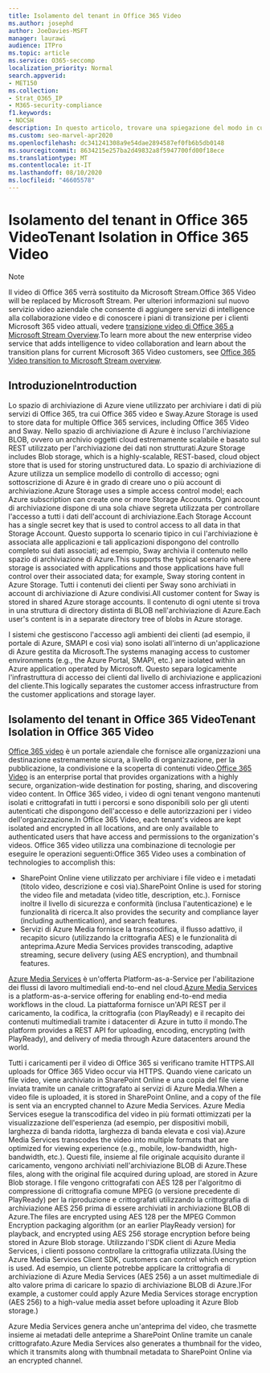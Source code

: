 ```yaml
---
title: Isolamento del tenant in Office 365 Video
ms.author: josephd
author: JoeDavies-MSFT
manager: laurawi
audience: ITPro
ms.topic: article
ms.service: O365-seccomp
localization_priority: Normal
search.appverid:
- MET150
ms.collection:
- Strat_O365_IP
- M365-security-compliance
f1.keywords:
- NOCSH
description: In questo articolo, trovare una spiegazione del modo in cui l'isolamento tenant mantiene i video archiviati di ogni tenant separati in Office 365 video.
ms.custom: seo-marvel-apr2020
ms.openlocfilehash: dc341241308a9e54dae2894587ef0fb6b5db0148
ms.sourcegitcommit: 8634215e257ba2d49832a8f5947700fd00f18ece
ms.translationtype: MT
ms.contentlocale: it-IT
ms.lasthandoff: 08/10/2020
ms.locfileid: "46605578"
---
```

# <a name="tenant-isolation-in-office-365-video"></a><span data-ttu-id="b3712-103">Isolamento del tenant in Office 365 Video</span><span class="sxs-lookup"><span data-stu-id="b3712-103">Tenant Isolation in Office 365 Video</span></span>

> [!NOTE]
> <span data-ttu-id="b3712-104">Il video di Office 365 verrà sostituito da Microsoft Stream.</span><span class="sxs-lookup"><span data-stu-id="b3712-104">Office 365 Video will be replaced by Microsoft Stream.</span></span> <span data-ttu-id="b3712-105">Per ulteriori informazioni sul nuovo servizio video aziendale che consente di aggiungere servizi di intelligence alla collaborazione video e di conoscere i piani di transizione per i clienti Microsoft 365 video attuali, vedere [transizione video di Office 365 a Microsoft Stream Overview](https://docs.microsoft.com/stream/migrate-from-office-365).</span><span class="sxs-lookup"><span data-stu-id="b3712-105">To learn more about the new enterprise video service that adds intelligence to video collaboration and learn about the transition plans for current Microsoft 365 Video customers, see [Office 365 Video transition to Microsoft Stream overview](https://docs.microsoft.com/stream/migrate-from-office-365).</span></span>

## <a name="introduction"></a><span data-ttu-id="b3712-106">Introduzione</span><span class="sxs-lookup"><span data-stu-id="b3712-106">Introduction</span></span>

<span data-ttu-id="b3712-107">Lo spazio di archiviazione di Azure viene utilizzato per archiviare i dati di più servizi di Office 365, tra cui Office 365 video e Sway.</span><span class="sxs-lookup"><span data-stu-id="b3712-107">Azure Storage is used to store data for multiple Office 365 services, including Office 365 Video and Sway.</span></span> <span data-ttu-id="b3712-108">Nello spazio di archiviazione di Azure è incluso l'archiviazione BLOB, ovvero un archivio oggetti cloud estremamente scalabile e basato sul REST utilizzato per l'archiviazione dei dati non strutturati.</span><span class="sxs-lookup"><span data-stu-id="b3712-108">Azure Storage includes Blob storage, which is a highly-scalable, REST-based, cloud object store that is used for storing unstructured data.</span></span> <span data-ttu-id="b3712-109">Lo spazio di archiviazione di Azure utilizza un semplice modello di controllo di accesso; ogni sottoscrizione di Azure è in grado di creare uno o più account di archiviazione.</span><span class="sxs-lookup"><span data-stu-id="b3712-109">Azure Storage uses a simple access control model; each Azure subscription can create one or more Storage Accounts.</span></span> <span data-ttu-id="b3712-110">Ogni account di archiviazione dispone di una sola chiave segreta utilizzata per controllare l'accesso a tutti i dati dell'account di archiviazione.</span><span class="sxs-lookup"><span data-stu-id="b3712-110">Each Storage Account has a single secret key that is used to control access to all data in that Storage Account.</span></span> <span data-ttu-id="b3712-111">Questo supporta lo scenario tipico in cui l'archiviazione è associata alle applicazioni e tali applicazioni dispongono del controllo completo sui dati associati; ad esempio, Sway archivia il contenuto nello spazio di archiviazione di Azure.</span><span class="sxs-lookup"><span data-stu-id="b3712-111">This supports the typical scenario where storage is associated with applications and those applications have full control over their associated data; for example, Sway storing content in Azure Storage.</span></span> <span data-ttu-id="b3712-112">Tutti i contenuti dei clienti per Sway sono archiviati in account di archiviazione di Azure condivisi.</span><span class="sxs-lookup"><span data-stu-id="b3712-112">All customer content for Sway is stored in shared Azure storage accounts.</span></span> <span data-ttu-id="b3712-113">Il contenuto di ogni utente si trova in una struttura di directory distinta di BLOB nell'archiviazione di Azure.</span><span class="sxs-lookup"><span data-stu-id="b3712-113">Each user's content is in a separate directory tree of blobs in Azure storage.</span></span>

<span data-ttu-id="b3712-114">I sistemi che gestiscono l'accesso agli ambienti dei clienti (ad esempio, il portale di Azure, SMAPI e così via) sono isolati all'interno di un'applicazione di Azure gestita da Microsoft.</span><span class="sxs-lookup"><span data-stu-id="b3712-114">The systems managing access to customer environments (e.g., the Azure Portal, SMAPI, etc.) are isolated within an Azure application operated by Microsoft.</span></span> <span data-ttu-id="b3712-115">Questo separa logicamente l'infrastruttura di accesso dei clienti dal livello di archiviazione e applicazioni del cliente.</span><span class="sxs-lookup"><span data-stu-id="b3712-115">This logically separates the customer access infrastructure from the customer applications and storage layer.</span></span>

## <a name="tenant-isolation-in-office-365-video"></a><span data-ttu-id="b3712-116">Isolamento del tenant in Office 365 Video</span><span class="sxs-lookup"><span data-stu-id="b3712-116">Tenant Isolation in Office 365 Video</span></span>

<span data-ttu-id="b3712-117">[Office 365 video](https://support.office.com/article/Meet-Office-365-Video-ca1cc1a9-a615-46e1-b6a3-40dbd99939a6) è un portale aziendale che fornisce alle organizzazioni una destinazione estremamente sicura, a livello di organizzazione, per la pubblicazione, la condivisione e la scoperta di contenuti video.</span><span class="sxs-lookup"><span data-stu-id="b3712-117">[Office 365 Video](https://support.office.com/article/Meet-Office-365-Video-ca1cc1a9-a615-46e1-b6a3-40dbd99939a6) is an enterprise portal that provides organizations with a highly secure, organization-wide destination for posting, sharing, and discovering video content.</span></span> <span data-ttu-id="b3712-118">In Office 365 video, i video di ogni tenant vengono mantenuti isolati e crittografati in tutti i percorsi e sono disponibili solo per gli utenti autenticati che dispongono dell'accesso e delle autorizzazioni per i video dell'organizzazione.</span><span class="sxs-lookup"><span data-stu-id="b3712-118">In Office 365 Video, each tenant's videos are kept isolated and encrypted in all locations, and are only available to authenticated users that have access and permissions to the organization's videos.</span></span> <span data-ttu-id="b3712-119">Office 365 video utilizza una combinazione di tecnologie per eseguire le operazioni seguenti:</span><span class="sxs-lookup"><span data-stu-id="b3712-119">Office 365 Video uses a combination of technologies to accomplish this:</span></span>

- <span data-ttu-id="b3712-120">SharePoint Online viene utilizzato per archiviare i file video e i metadati (titolo video, descrizione e così via).</span><span class="sxs-lookup"><span data-stu-id="b3712-120">SharePoint Online is used for storing the video file and metadata (video title, description, etc.).</span></span> <span data-ttu-id="b3712-121">Fornisce inoltre il livello di sicurezza e conformità (inclusa l'autenticazione) e le funzionalità di ricerca.</span><span class="sxs-lookup"><span data-stu-id="b3712-121">It also provides the security and compliance layer (including authentication), and search features.</span></span>
- <span data-ttu-id="b3712-122">Servizi di Azure Media fornisce la transcodifica, il flusso adattivo, il recapito sicuro (utilizzando la crittografia AES) e le funzionalità di anteprima.</span><span class="sxs-lookup"><span data-stu-id="b3712-122">Azure Media Services provides transcoding, adaptive streaming, secure delivery (using AES encryption), and thumbnail features.</span></span>

<span data-ttu-id="b3712-123">[Azure Media Services](https://azure.microsoft.com/services/media-services/) è un'offerta Platform-as-a-Service per l'abilitazione dei flussi di lavoro multimediali end-to-end nel cloud.</span><span class="sxs-lookup"><span data-stu-id="b3712-123">[Azure Media Services](https://azure.microsoft.com/services/media-services/) is a platform-as-a-service offering for enabling end-to-end media workflows in the cloud.</span></span> <span data-ttu-id="b3712-124">La piattaforma fornisce un'API REST per il caricamento, la codifica, la crittografia (con PlayReady) e il recapito dei contenuti multimediali tramite i datacenter di Azure in tutto il mondo.</span><span class="sxs-lookup"><span data-stu-id="b3712-124">The platform provides a REST API for uploading, encoding, encrypting (with PlayReady), and delivery of media through Azure datacenters around the world.</span></span>

<span data-ttu-id="b3712-125">Tutti i caricamenti per il video di Office 365 si verificano tramite HTTPS.</span><span class="sxs-lookup"><span data-stu-id="b3712-125">All uploads for Office 365 Video occur via HTTPS.</span></span> <span data-ttu-id="b3712-126">Quando viene caricato un file video, viene archiviato in SharePoint Online e una copia del file viene inviata tramite un canale crittografato ai servizi di Azure Media.</span><span class="sxs-lookup"><span data-stu-id="b3712-126">When a video file is uploaded, it is stored in SharePoint Online, and a copy of the file is sent via an encrypted channel to Azure Media Services.</span></span> <span data-ttu-id="b3712-127">Azure Media Services esegue la transcodifica del video in più formati ottimizzati per la visualizzazione dell'esperienza (ad esempio, per dispositivi mobili, larghezza di banda ridotta, larghezza di banda elevata e così via).</span><span class="sxs-lookup"><span data-stu-id="b3712-127">Azure Media Services transcodes the video into multiple formats that are optimized for viewing experience (e.g., mobile, low-bandwidth, high-bandwidth, etc.).</span></span> <span data-ttu-id="b3712-128">Questi file, insieme al file originale acquisito durante il caricamento, vengono archiviati nell'archiviazione BLOB di Azure.</span><span class="sxs-lookup"><span data-stu-id="b3712-128">These files, along with the original file acquired during upload, are stored in Azure Blob storage.</span></span> <span data-ttu-id="b3712-129">I file vengono crittografati con AES 128 per l'algoritmo di compressione di crittografia comune MPEG (o versione precedente di PlayReady) per la riproduzione e crittografati utilizzando la crittografia di archiviazione AES 256 prima di essere archiviati in archiviazione BLOB di Azure.</span><span class="sxs-lookup"><span data-stu-id="b3712-129">The files are encrypted using AES 128 per the MPEG Common Encryption packaging algorithm (or an earlier PlayReady version) for playback, and encrypted using AES 256 storage encryption before being stored in Azure Blob storage.</span></span> <span data-ttu-id="b3712-130">Utilizzando l'SDK client di Azure Media Services, i clienti possono controllare la crittografia utilizzata.</span><span class="sxs-lookup"><span data-stu-id="b3712-130">(Using the Azure Media Services Client SDK, customers can control which encryption is used.</span></span> <span data-ttu-id="b3712-131">Ad esempio, un cliente potrebbe applicare la crittografia di archiviazione di Azure Media Services (AES 256) a un asset multimediale di alto valore prima di caricare lo spazio di archiviazione BLOB di Azure.)</span><span class="sxs-lookup"><span data-stu-id="b3712-131">For example, a customer could apply Azure Media Services storage encryption (AES 256) to a high-value media asset before uploading it Azure Blob storage.)</span></span>

<span data-ttu-id="b3712-132">Azure Media Services genera anche un'anteprima del video, che trasmette insieme ai metadati delle anteprime a SharePoint Online tramite un canale crittografato.</span><span class="sxs-lookup"><span data-stu-id="b3712-132">Azure Media Services also generates a thumbnail for the video, which it transmits along with thumbnail metadata to SharePoint Online via an encrypted channel.</span></span>
